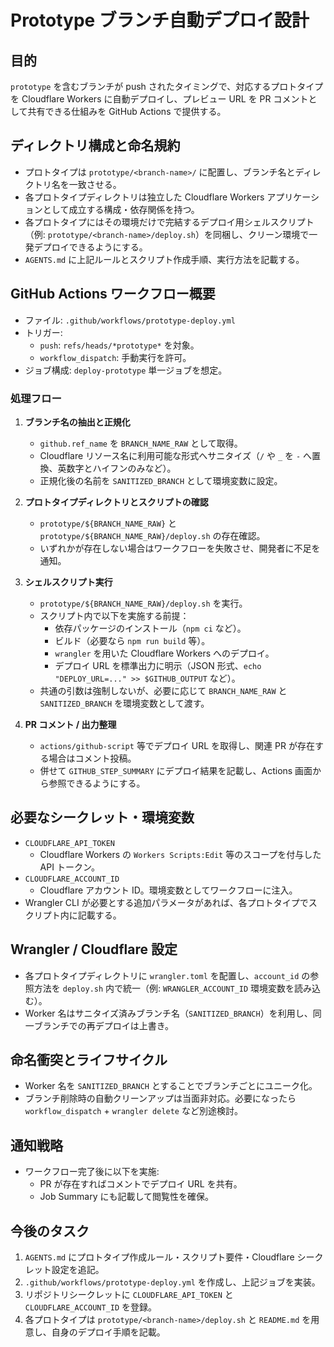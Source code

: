 # Prototype ブランチ自動デプロイ設計

## 目的
`prototype` を含むブランチが push されたタイミングで、対応するプロトタイプを Cloudflare Workers に自動デプロイし、プレビュー URL を PR コメントとして共有できる仕組みを GitHub Actions で提供する。

## ディレクトリ構成と命名規約
- プロトタイプは `prototype/<branch-name>/` に配置し、ブランチ名とディレクトリ名を一致させる。
- 各プロトタイプディレクトリは独立した Cloudflare Workers アプリケーションとして成立する構成・依存関係を持つ。
- 各プロトタイプにはその環境だけで完結するデプロイ用シェルスクリプト（例: `prototype/<branch-name>/deploy.sh`）を同梱し、クリーン環境で一発デプロイできるようにする。
- `AGENTS.md` に上記ルールとスクリプト作成手順、実行方法を記載する。

## GitHub Actions ワークフロー概要
- ファイル: `.github/workflows/prototype-deploy.yml`
- トリガー:
  - `push`: `refs/heads/*prototype*` を対象。
  - `workflow_dispatch`: 手動実行を許可。
- ジョブ構成: `deploy-prototype` 単一ジョブを想定。

### 処理フロー
1. **ブランチ名の抽出と正規化**
   - `github.ref_name` を `BRANCH_NAME_RAW` として取得。
   - Cloudflare リソース名に利用可能な形式へサニタイズ（`/` や `_` を `-` へ置換、英数字とハイフンのみなど）。
   - 正規化後の名前を `SANITIZED_BRANCH` として環境変数に設定。

2. **プロトタイプディレクトリとスクリプトの確認**
   - `prototype/${BRANCH_NAME_RAW}` と `prototype/${BRANCH_NAME_RAW}/deploy.sh` の存在確認。
   - いずれかが存在しない場合はワークフローを失敗させ、開発者に不足を通知。

3. **シェルスクリプト実行**
   - `prototype/${BRANCH_NAME_RAW}/deploy.sh` を実行。
   - スクリプト内で以下を実施する前提：
     - 依存パッケージのインストール（`npm ci` など）。
     - ビルド（必要なら `npm run build` 等）。
     - `wrangler` を用いた Cloudflare Workers へのデプロイ。
     - デプロイ URL を標準出力に明示（JSON 形式、`echo "DEPLOY_URL=..." >> $GITHUB_OUTPUT` など）。
   - 共通の引数は強制しないが、必要に応じて `BRANCH_NAME_RAW` と `SANITIZED_BRANCH` を環境変数として渡す。

4. **PR コメント / 出力整理**
   - `actions/github-script` 等でデプロイ URL を取得し、関連 PR が存在する場合はコメント投稿。
   - 併せて `GITHUB_STEP_SUMMARY` にデプロイ結果を記載し、Actions 画面から参照できるようにする。

## 必要なシークレット・環境変数
- `CLOUDFLARE_API_TOKEN`
  - Cloudflare Workers の `Workers Scripts:Edit` 等のスコープを付与した API トークン。
- `CLOUDFLARE_ACCOUNT_ID`
  - Cloudflare アカウント ID。環境変数としてワークフローに注入。
- Wrangler CLI が必要とする追加パラメータがあれば、各プロトタイプでスクリプト内に記載する。

## Wrangler / Cloudflare 設定
- 各プロトタイプディレクトリに `wrangler.toml` を配置し、`account_id` の参照方法を `deploy.sh` 内で統一（例: `WRANGLER_ACCOUNT_ID` 環境変数を読み込む）。
- Worker 名はサニタイズ済みブランチ名（`SANITIZED_BRANCH`）を利用し、同一ブランチでの再デプロイは上書き。

## 命名衝突とライフサイクル
- Worker 名を `SANITIZED_BRANCH` とすることでブランチごとにユニーク化。
- ブランチ削除時の自動クリーンアップは当面非対応。必要になったら `workflow_dispatch` + `wrangler delete` など別途検討。

## 通知戦略
- ワークフロー完了後に以下を実施:
  - PR が存在すればコメントでデプロイ URL を共有。
  - Job Summary にも記載して閲覧性を確保。

## 今後のタスク
1. `AGENTS.md` にプロトタイプ作成ルール・スクリプト要件・Cloudflare シークレット設定を追記。
2. `.github/workflows/prototype-deploy.yml` を作成し、上記ジョブを実装。
3. リポジトリシークレットに `CLOUDFLARE_API_TOKEN` と `CLOUDFLARE_ACCOUNT_ID` を登録。
4. 各プロトタイプは `prototype/<branch-name>/deploy.sh` と `README.md` を用意し、自身のデプロイ手順を記載。
